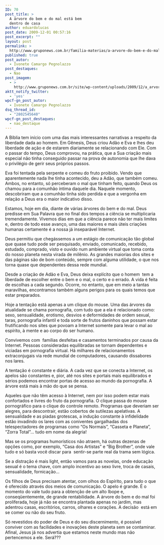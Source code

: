 ```yaml
---
ID: 70
post_title: >
  A árvore do bem e do mal está bem
  dentro de casa
author: eduardolucas
post_date: 2009-12-01 00:57:16
post_excerpt: ""
layout: post
permalink: >
  http://www.gruponews.com.br/familia-materias/a-arvore-do-bem-e-do-mal-esta-bem-dentro-de-casa
published: true
post_autor:
  - Ivonete Camargo Pegnolazzo
post_destaques:
  - Nao
post_imagem:
  - >
    http://www.gruponews.com.br/site/wp-content/uploads/2009/12/a_arvore_do_bem_e_do_mal.jpg
aktt_notify_twitter:
  - 'yes'
wpcf-gn_post_autor:
  - Ivonete Camargo Pegnolazzo
dsq_thread_id:
  - "2802545640"
wpcf-gn_post_destaques:
  - nao_destaque
---
```

A Bíblia tem início com uma das mais interessantes narrativas a respeito da liberdade dada ao homem. Em Gênesis, Deus criou Adão e Eva e lhes deu liberdade de ação e de estarem diariamente se relacionando com Ele. Com o passar do tempo, Deus comprovou, na prática, que a Sua criação mais especial não tinha conseguido passar na prova de autonomia que lhe dava o privilégio de gerir seus próprios passos.

Eva foi tentada pela serpente e comeu do fruto proibido. Vendo que aparentemente nada lhe tinha acontecido, deu a Adão, que também comeu. Ambos, no entanto, só perceberam o mal que tinham feito, quando Deus os chamou para a comunhão íntima daquele dia. Naquele momento, descobriram que a comunhão tinha sido perdida e que a vergonha em relação a Deus era o maior indicativo disso.

Estamos, hoje em dia, diante de várias árvores do bem e do mal. Deus predisse em Sua Palavra que no final dos tempos a ciência se multiplicaria tremendamente. Vivemos dias em que a ciência parece não ter mais limites e, dentro de todo esse avanço, uma das maiores e mais úteis criações humanas certamente é a nossa já inseparável Internet.

Deus permitiu que chegássemos a um estágio de comunicação tão global  que quase tudo pode ser pesquisado, enviado, comunicado, recebido, estudado, comprado, visto e ouvido num ambiente virtual que toma conta do nosso planeta nesta virada de milênio. As grandes maiorias dos sites e das páginas são de bom conteúdo, sempre com alguma utilidade, o que nos torna quase que dependentes dessa rede mundial.

Desde a criação de Adão e Eva, Deus deixa explícito que o homem  tem a liberdade de escolher entre o bem e o mal, o certo e o errado. A vida é feita de escolhas a cada segundo. Ocorre, no entanto, que em meio a tantas maravilhas, encontramos também alguns perigos para os quais temos que estar preparados.

Hoje a tentação está apenas a um clique do mouse. Uma das árvores da atualidade se chama pornografia, com tudo que a ela é relacionado como: sexo, sensualidade, erotismo, desvios e deformidades de ordem sexual, taras, pornografia infantil e toda sorte de frutos daninhos que possam estar frutificando nos sites que povoam a Internet somente para levar o mal ao espírito, à mente e ao corpo do ser humano.

Convivemos com  famílias desfeitas e casamentos terminados por causa da Internet. Pessoas consideradas equilibradas se tornam dependentes e viciadas em pornografia virtual. Há milhares de relacionamentos extraconjugais via rede mundial de computadores, causando dissabores nos lares.

A tentação é constante e diária. A cada vez que se conecta a Internet, os apelos são constantes e, pior, até nos sites e portais mais equilibrados e sérios podemos encontrar portas de acesso ao mundo da pornografia. A árvore está mais à mão do que se pensa.

Aqueles que não têm acesso à Internet, nem por isso podem estar mais confortados e livres do fruto da pornografia. O clique passa do mouse pornográfico para o clique do controle remoto. Programas que deveriam ser alegres, para descontrair, estão cobertos de sutilezas apelativas. A sensualidade e as piadas grotescas, a indução constante à infidelidade estão invadindo os lares com as coniventes gargalhadas dos telespectadores de programas como “Os Normais”, “Casseta e Planeta”, “Zorra Total”... tudo em nome da alegria!

Mas se os programas humorísticos não atraem, há outras dezenas de opções como, por exemplo, “Casa dos Artistas” e “Big Brother”, onde vale tudo e só basta você discar para  sentir-se parte real da trama sem lógica.

Se a distração é mais light, então vamos para as novelas, onde educação sexual é o tema chave, com amplo incentivo ao sexo livre, troca de casais, sensualidade, fornicação...

Os filhos de Deus precisam atentar, com olhos do Espírito, para tudo o que é oferecido através dos meios de comunicação. O apelo é grande. É o momento do vale tudo para a obtenção de um alto Ibope e, conseqüentemente, de grande rentabilidade. A árvore do bem e do mal foi proliferada, hoje já não se encontra plantada apenas no jardim, mas adentrou casas, escritórios, carros, olhares e corações. A decisão  está em se comer ou não do seu fruto.

Só revestidos do poder de Deus e do seu discernimento, é possível conviver com as facilidades e inovações deste planeta sem se contaminar. Afinal, Jesus já nos advertia que estamos neste mundo mas não pertencemos a ele. Será???